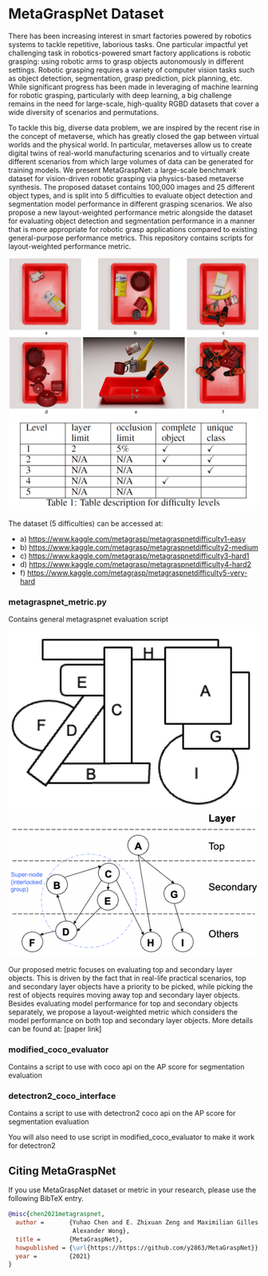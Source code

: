 # MetaGraspNet Dataset

There has been increasing interest in smart factories powered by robotics systems to tackle repetitive, laborious tasks. One particular impactful yet challenging task in robotics-powered smart factory applications is robotic grasping: using robotic arms to grasp objects autonomously in different settings.
Robotic grasping requires a variety of computer vision tasks such as object detection, segmentation, grasp prediction, pick planning, etc. While significant progress has been made in leveraging of machine learning for robotic grasping, particularly with deep learning, a big challenge remains in the need for large-scale, high-quality RGBD datasets that cover a wide diversity of scenarios and permutations.

To tackle this big, diverse data problem, we are inspired by the recent rise in the concept of metaverse, which has greatly closed the gap between virtual worlds and the physical world. In particular, metaverses allow us to create digital twins of real-world manufacturing scenarios and to virtually create different scenarios from which large volumes of data can be generated for training models. We present MetaGraspNet: a large-scale benchmark dataset for vision-driven robotic grasping via physics-based metaverse synthesis. The proposed dataset contains 100,000 images and 25 different object types, and is split into 5 difficulties to evaluate object detection and segmentation model performance in different grasping scenarios. We also propose a new layout-weighted performance metric alongside the dataset for evaluating object detection and segmentation performance in a manner that is more appropriate for robotic grasp applications compared to existing general-purpose performance metrics. This repository contains scripts for layout-weighted performance metric.

<img src=".github/Image_Dataset.png" >
<img src=".github/table_of_difficulties.PNG" width="500">

The dataset (5 difficulties) can be accessed at:
- a) https://www.kaggle.com/metagrasp/metagraspnetdifficulty1-easy
- b) https://www.kaggle.com/metagrasp/metagraspnetdifficulty2-medium
- c) https://www.kaggle.com/metagrasp/metagraspnetdifficulty3-hard1
- d) https://www.kaggle.com/metagrasp/metagraspnetdifficulty4-hard2
- f) https://www.kaggle.com/metagrasp/metagraspnetdifficulty5-very-hard

### metagraspnet_metric.py
Contains general metagraspnet evaluation script

<img src=".github/layers-figure.png" width="500" > <img src=".github/layers-graph.png" width="500" >

Our proposed metric focuses on evaluating top
and secondary layer objects. This is driven by the fact that in real-life practical scenarios, top and secondary layer objects have a priority to be picked, while picking the rest of objects requires moving away top and secondary layer objects. Besides evaluating model performance for top and secondary objects separately, we propose a layout-weighted metric which considers the model performance on both
top and secondary layer objects. More details can be found at: [paper link]

### modified_coco_evaluator
Contains a script to use with coco api on the AP score for segmentation evaluation



### detectron2_coco_interface
Contains a script to use with detectron2 coco api on the AP score for segmentation evaluation

You will also need to use script in modified_coco_evaluator to make it work for detectron2

## Citing MetaGraspNet

If you use MetaGraspNet dataset or metric in your research, please use the following BibTeX entry.

```BibTeX
@misc{chen2021metagraspnet,
  author =       {Yuhao Chen and E. Zhixuan Zeng and Maximilian Gilles and
                  Alexander Wong},
  title =        {MetaGraspNet},
  howpublished = {\url{https://https://github.com/y2863/MetaGraspNet}},
  year =         {2021}
}
```
